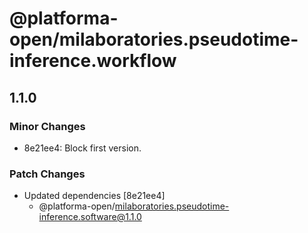 # @platforma-open/milaboratories.pseudotime-inference.workflow

## 1.1.0

### Minor Changes

- 8e21ee4: Block first version.

### Patch Changes

- Updated dependencies [8e21ee4]
  - @platforma-open/milaboratories.pseudotime-inference.software@1.1.0
